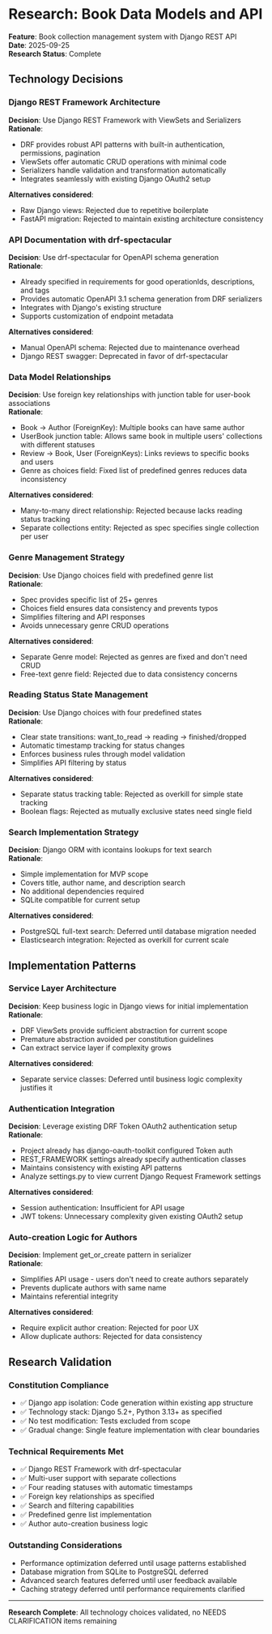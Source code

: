 # Research: Book Data Models and API

**Feature**: Book collection management system with Django REST API  
**Date**: 2025-09-25  
**Research Status**: Complete

## Technology Decisions

### Django REST Framework Architecture
**Decision**: Use Django REST Framework with ViewSets and Serializers  
**Rationale**: 
- DRF provides robust API patterns with built-in authentication, permissions, pagination
- ViewSets offer automatic CRUD operations with minimal code
- Serializers handle validation and transformation automatically
- Integrates seamlessly with existing Django OAuth2 setup

**Alternatives considered**: 
- Raw Django views: Rejected due to repetitive boilerplate
- FastAPI migration: Rejected to maintain existing architecture consistency

### API Documentation with drf-spectacular
**Decision**: Use drf-spectacular for OpenAPI schema generation  
**Rationale**:
- Already specified in requirements for good operationIds, descriptions, and tags
- Provides automatic OpenAPI 3.1 schema generation from DRF serializers
- Integrates with Django's existing structure
- Supports customization of endpoint metadata

**Alternatives considered**:
- Manual OpenAPI schema: Rejected due to maintenance overhead
- Django REST swagger: Deprecated in favor of drf-spectacular

### Data Model Relationships
**Decision**: Use foreign key relationships with junction table for user-book associations  
**Rationale**:
- Book → Author (ForeignKey): Multiple books can have same author
- UserBook junction table: Allows same book in multiple users' collections with different statuses
- Review → Book, User (ForeignKeys): Links reviews to specific books and users
- Genre as choices field: Fixed list of predefined genres reduces data inconsistency

**Alternatives considered**:
- Many-to-many direct relationship: Rejected because lacks reading status tracking
- Separate collections entity: Rejected as spec specifies single collection per user

### Genre Management Strategy
**Decision**: Use Django choices field with predefined genre list  
**Rationale**:
- Spec provides specific list of 25+ genres
- Choices field ensures data consistency and prevents typos
- Simplifies filtering and API responses
- Avoids unnecessary genre CRUD operations

**Alternatives considered**:
- Separate Genre model: Rejected as genres are fixed and don't need CRUD
- Free-text genre field: Rejected due to data consistency concerns

### Reading Status State Management
**Decision**: Use Django choices with four predefined states  
**Rationale**:
- Clear state transitions: want_to_read → reading → finished/dropped
- Automatic timestamp tracking for status changes
- Enforces business rules through model validation
- Simplifies API filtering by status

**Alternatives considered**:
- Separate status tracking table: Rejected as overkill for simple state tracking
- Boolean flags: Rejected as mutually exclusive states need single field

### Search Implementation Strategy
**Decision**: Django ORM with icontains lookups for text search  
**Rationale**:
- Simple implementation for MVP scope
- Covers title, author name, and description search
- No additional dependencies required
- SQLite compatible for current setup

**Alternatives considered**:
- PostgreSQL full-text search: Deferred until database migration needed
- Elasticsearch integration: Rejected as overkill for current scale

## Implementation Patterns

### Service Layer Architecture
**Decision**: Keep business logic in Django views for initial implementation  
**Rationale**:
- DRF ViewSets provide sufficient abstraction for current scope
- Premature abstraction avoided per constitution guidelines
- Can extract service layer if complexity grows

**Alternatives considered**:
- Separate service classes: Deferred until business logic complexity justifies it

### Authentication Integration
**Decision**: Leverage existing DRF Token OAuth2 authentication setup 
**Rationale**:
- Project already has django-oauth-toolkit configured Token auth
- REST_FRAMEWORK settings already specify authentication classes
- Maintains consistency with existing API patterns
- Analyze settings.py to view current Django Request Framework settings

**Alternatives considered**:
- Session authentication: Insufficient for API usage
- JWT tokens: Unnecessary complexity given existing OAuth2 setup

### Auto-creation Logic for Authors
**Decision**: Implement get_or_create pattern in serializer  
**Rationale**:
- Simplifies API usage - users don't need to create authors separately
- Prevents duplicate authors with same name
- Maintains referential integrity

**Alternatives considered**:
- Require explicit author creation: Rejected for poor UX
- Allow duplicate authors: Rejected for data consistency

## Research Validation

### Constitution Compliance
- ✅ Django app isolation: Code generation within existing app structure
- ✅ Technology stack: Django 5.2+, Python 3.13+ as specified
- ✅ No test modification: Tests excluded from scope
- ✅ Gradual change: Single feature implementation with clear boundaries

### Technical Requirements Met
- ✅ Django REST Framework with drf-spectacular
- ✅ Multi-user support with separate collections
- ✅ Four reading statuses with automatic timestamps
- ✅ Foreign key relationships as specified
- ✅ Search and filtering capabilities
- ✅ Predefined genre list implementation
- ✅ Author auto-creation business logic

### Outstanding Considerations
- Performance optimization deferred until usage patterns established
- Database migration from SQLite to PostgreSQL deferred
- Advanced search features deferred until user feedback available
- Caching strategy deferred until performance requirements clarified

---
**Research Complete**: All technology choices validated, no NEEDS CLARIFICATION items remaining
